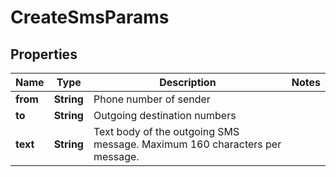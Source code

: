 
# CreateSmsParams

## Properties
Name | Type | Description | Notes
------------ | ------------- | ------------- | -------------
**from** | **String** | Phone number of sender | 
**to** | **String** | Outgoing destination numbers | 
**text** | **String** | Text body of the outgoing SMS message. Maximum 160 characters per message. | 



